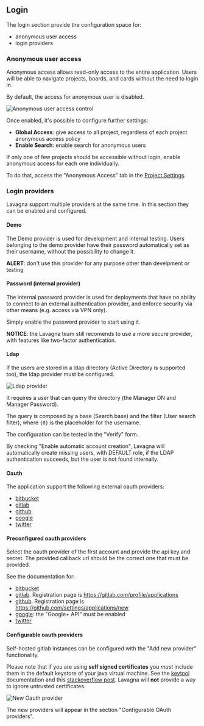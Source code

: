 ## Login

The login section provide the configuration space for:

 - anonymous user access
 - login providers
 
 
### Anonymous user access

Anonymous access allows read-only access to the entire application. Users will be able to navigate projects, boards, and cards without the need to login in.

By default, the access for anonymous user is disabled.

<img class="pure-img" src="{{relativeRootPath}}/images/en/admin-login-anon.png" alt="Anonymous user access control">

Once enabled, it's possible to configure further settings:

* **Global Access**: give access to all project, regardless of each project anonymous access policy
* **Enable Search**: enable search for anonymous users

If only one of few projects should be accessible without login, enable anonymous access for each one individually.

To do that, access the "Anonymous Access" tab in the [Project Settings](/03-use-lavagna/03-01-project.html#project-settings).

### Login providers

Lavagna support multiple providers at the same time. In this section they can be enabled and configured.

#### Demo

The Demo provider is used for development and internal testing. Users belonging to the demo provider have their password automatically set as their username, without the possibility to change it.

<div class="alert-box"><b>ALERT</b>: don't use this provider for any purpose other than develpment or testing</div>

#### Password (internal provider)

The internal password provider is used for deployments that have no ability to connect to an external authentication provider, and enforce security via other means (e.g. access via VPN only).

Simply enable the password provider to start using it.

<div class="info-box"><b>NOTICE</b>: the Lavagna team still recomends to use a more secure provider, with features like two-factor authentication.</div>

#### Ldap

If the users are stored in a ldap directory (Active Directory is supported too), the ldap provider must be configured.

<img class="pure-img" src="{{relativeRootPath}}/images/en/admin-login-ldap.png" alt="Ldap provider">

It requires a user that can query the directory (the Manager DN and Manager Password). 

The query is composed by a base (Search base) and the filter (User search filter), where `{0}` is the placeholder for the username.

The configuration can be tested in the "Verify" form.

By checking "Enable automatic account creation", Lavagna will automatically create missing users, with DEFAULT role, if the LDAP authentication succeeds, but the user is not found internally.

#### Oauth 

The application support the following external oauth providers:
 
  - [bitbucket](https://bitbucket.org)
  - [gitlab](https://about.gitlab.com/gitlab-com/)
  - [github](https://github.com)
  - [google](https://google.com)
  - [twitter](https://twitter.com)
  
#### Preconfigured oauth providers

Select the oauth provider of the first account and provide the api key and secret. The provided callback url should be the correct one that must be provided.

See the documentation for:

 - [bitbucket](https://confluence.atlassian.com/display/BITBUCKET/OAuth+on+Bitbucket)
 - [gitlab](http://doc.gitlab.com/ce/integration/oauth_provider.html). Registration page is https://gitlab.com/profile/applications
 - [github](https://developer.github.com/v3/oauth/). Registration page is https://github.com/settings/applications/new
 - [google](https://developers.google.com/identity/protocols/OAuth2WebServer): the "Google+ API" must be enabled
 - [twitter](https://dev.twitter.com/web/sign-in/implementing)

#### Configurable oauth providers

Self-hosted gitlab instances can be configured with the "Add new provider" functionality.

Please note that if you are using **self signed certificates** you _must_ include them in the default keystore of your java virtual machine. See the [keytool](https://docs.oracle.com/javase/8/docs/technotes/tools/unix/keytool.html#keytool_option_importcert) documentation and this [stackoverflow post](http://stackoverflow.com/a/11617655). Lavagna will **not** provide a way to ignore untrusted certificates.

<img class="pure-img" src="{{relativeRootPath}}/images/en/admin-login-new-oauth.png" alt="New Oauth provider">

The new providers will appear in the section "Configurable OAuth providers".
